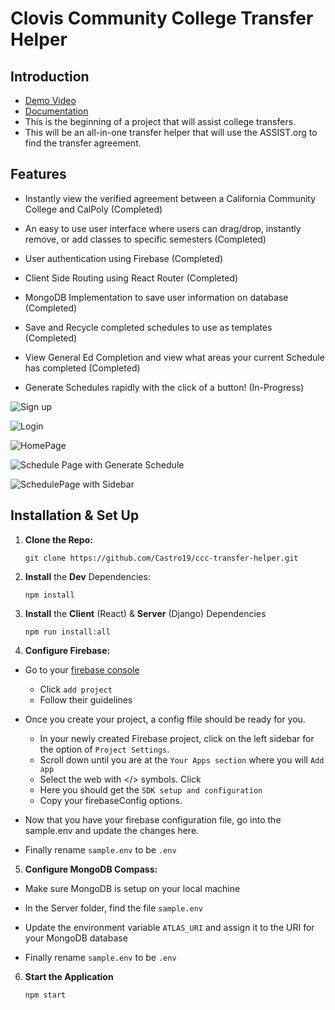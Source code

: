 # Clovis Community College Transfer Helper

## Introduction

- [Demo Video](https://www.youtube.com/watch?v=QdfzL8y1shs&t=79s&ab_channel=CristianCastroOliva)
- [Documentation](./documentation/DOC-README.md)
- This is the beginning of a project that will assist college transfers.
- This will be an all-in-one transfer helper that will use the ASSIST.org to find the transfer agreement.

## Features

- Instantly view the verified agreement between a California Community College and CalPoly (Completed)

- An easy to use user interface where users can drag/drop, instantly remove, or add classes to specific semesters (Completed)

- User authentication using Firebase (Completed)

- Client Side Routing using React Router (Completed)

- MongoDB Implementation to save user information on database (Completed)

- Save and Recycle completed schedules to use as templates (Completed)

- View General Ed Completion and view what areas your current Schedule has completed (Completed)

- Generate Schedules rapidly with the click of a button! (In-Progress)

![Sign up](https://live.staticflickr.com/65535/53724683925_b2091ea94c.jpg)

![Login](https://live.staticflickr.com/65535/53724592459_4811d34e21.jpg)

![HomePage](https://live.staticflickr.com/65535/53724243186_d6ebfa0feb.jpg)

![Schedule Page with Generate Schedule](https://live.staticflickr.com/65535/53724243191_b91293d5d7.jpg)

![SchedulePage with Sidebar](https://live.staticflickr.com/65535/53723348227_7be039c667.jpg)

## Installation & Set Up

1. **Clone the Repo:**

   ```
   git clone https://github.com/Castro19/ccc-transfer-helper.git
   ```

2. **Install** the **Dev** Dependencies:

   ```
   npm install
   ```

3. **Install** the **Client** (React) & **Server** (Django) Dependencies

   ```
   npm run install:all
   ```

4. **Configure Firebase:**

- Go to your [firebase console](https://console.firebase.google.com/u/0/)

  - Click `add project`
  - Follow their guidelines

- Once you create your project, a config ffile should be ready for you.

  - In your newly created Firebase project, click on the left sidebar for the option of `Project Settings`.
  - Scroll down until you are at the `Your Apps section` where you will `Add app`
  - Select the web with </> symbols. Click
  - Here you should get the `SDK setup and configuration`
  - Copy your firebaseConfig options.

- Now that you have your firebase configuration file, go into the sample.env and update the changes here.

- Finally rename `sample.env` to be `.env`

5. **Configure MongoDB Compass:**

- Make sure MongoDB is setup on your local machine

- In the Server folder, find the file `sample.env`

- Update the environment variable `ATLAS_URI` and assign it to the URI for your MongoDB database

- Finally rename `sample.env` to be `.env`

6. **Start the Application**

   ```
   npm start
   ```

